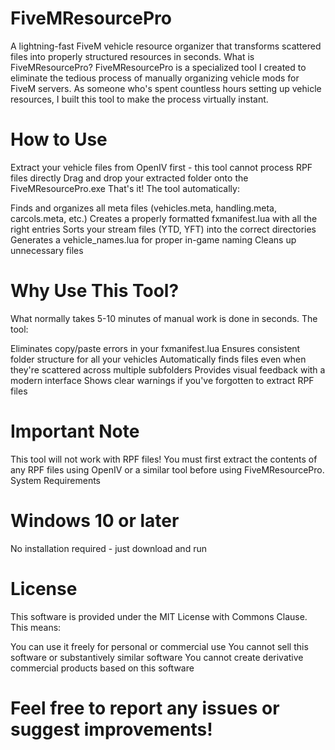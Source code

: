 # FiveMResourcePro
A lightning-fast FiveM vehicle resource organizer that transforms scattered files into properly structured resources in seconds.
What is FiveMResourcePro?
FiveMResourcePro is a specialized tool I created to eliminate the tedious process of manually organizing vehicle mods for FiveM servers. As someone who's spent countless hours setting up vehicle resources, I built this tool to make the process virtually instant.

# How to Use
Extract your vehicle files from OpenIV first - this tool cannot process RPF files directly
Drag and drop your extracted folder onto the FiveMResourcePro.exe
That's it! The tool automatically:

Finds and organizes all meta files (vehicles.meta, handling.meta, carcols.meta, etc.)
Creates a properly formatted fxmanifest.lua with all the right entries
Sorts your stream files (YTD, YFT) into the correct directories
Generates a vehicle_names.lua for proper in-game naming
Cleans up unnecessary files



# Why Use This Tool?
What normally takes 5-10 minutes of manual work is done in seconds. The tool:

Eliminates copy/paste errors in your fxmanifest.lua
Ensures consistent folder structure for all your vehicles
Automatically finds files even when they're scattered across multiple subfolders
Provides visual feedback with a modern interface
Shows clear warnings if you've forgotten to extract RPF files

# Important Note
This tool will not work with RPF files! You must first extract the contents of any RPF files using OpenIV or a similar tool before using FiveMResourcePro.
System Requirements

# Windows 10 or later
No installation required - just download and run

# License
This software is provided under the MIT License with Commons Clause. This means:

You can use it freely for personal or commercial use
You cannot sell this software or substantively similar software
You cannot create derivative commercial products based on this software


# Feel free to report any issues or suggest improvements!
